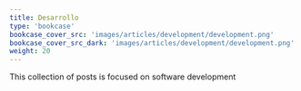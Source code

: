 ```yaml
---
title: Desarrollo
type: 'bookcase'
bookcase_cover_src: 'images/articles/development/development.png'
bookcase_cover_src_dark: 'images/articles/development/development.png'
weight: 20
---
```


This collection of posts is focused on software development